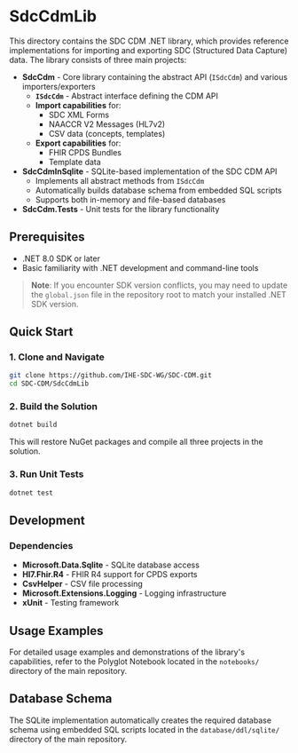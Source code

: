 # SdcCdmLib

This directory contains the SDC CDM .NET library, which provides reference implementations for importing and exporting SDC (Structured Data Capture) data. The library consists of three main projects:

- **SdcCdm** - Core library containing the abstract API (`ISdcCdm`) and various importers/exporters
  - **`ISdcCdm`** - Abstract interface defining the CDM API
  - **Import capabilities** for:
    - SDC XML Forms
    - NAACCR V2 Messages (HL7v2)
    - CSV data (concepts, templates)
  - **Export capabilities** for:
    - FHIR CPDS Bundles
    - Template data
- **SdcCdmInSqlite** - SQLite-based implementation of the SDC CDM API
  - Implements all abstract methods from `ISdcCdm`
  - Automatically builds database schema from embedded SQL scripts
  - Supports both in-memory and file-based databases
- **SdcCdm.Tests** - Unit tests for the library functionality

## Prerequisites

- .NET 8.0 SDK or later
- Basic familiarity with .NET development and command-line tools

> **Note**: If you encounter SDK version conflicts, you may need to update the `global.json` file in the repository root to match your installed .NET SDK version.

## Quick Start

### 1. Clone and Navigate

```bash
git clone https://github.com/IHE-SDC-WG/SDC-CDM.git
cd SDC-CDM/SdcCdmLib
```

### 2. Build the Solution

```bash
dotnet build
```

This will restore NuGet packages and compile all three projects in the solution.

### 3. Run Unit Tests

```bash
dotnet test
```

## Development

### Dependencies

- **Microsoft.Data.Sqlite** - SQLite database access
- **Hl7.Fhir.R4** - FHIR R4 support for CPDS exports
- **CsvHelper** - CSV file processing
- **Microsoft.Extensions.Logging** - Logging infrastructure
- **xUnit** - Testing framework

## Usage Examples

For detailed usage examples and demonstrations of the library's capabilities, refer to the Polyglot Notebook located in the `notebooks/` directory of the main repository.

## Database Schema

The SQLite implementation automatically creates the required database schema using embedded SQL scripts located in the `database/ddl/sqlite/` directory of the main repository.
